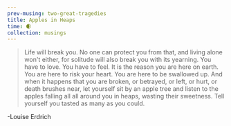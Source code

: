 ```yaml
--- 
prev-musing: two-great-tragedies
title: Apples in Heaps
time: 🌒
collection: musings
---
```

> Life will break you.
No one can protect you from that,
and living alone won't either,
for solitude will also break you
with its yearning. 
You have to love. You have to feel. 
It is the reason you are here on earth.
You are here to risk your heart. 
You are here to be swallowed up. 
And when it happens that you are broken,
or betrayed, or left, or hurt,
or death brushes near, 
let yourself sit by an apple tree
and listen to the apples falling all
all around you in heaps,
wasting their sweetness. 
Tell yourself you tasted 
as many as you could.

-Louise Erdrich